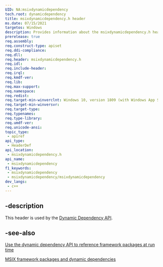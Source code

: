 ```yaml
---
UID: NA:msixdynamicdependency
tech.root: dynamicdependency
title: msixdynamicdependency.h header
ms.date: 07/15/2021 
targetos: Windows
description: Provides information about the msixdynamicdependency.h header for the Dynamic Dependency API.
prerelease: true
req.assembly: 
req.construct-type: apiset
req.ddi-compliance: 
req.dll: 
req.header: msixdynamicdependency.h
req.idl: 
req.include-header: 
req.irql: 
req.kmdf-ver: 
req.lib: 
req.max-support: 
req.namespace: 
req.redist: 
req.target-min-winverclnt: Windows 10, version 1809 (with Windows App SDK 1.0 Preview 1 or later)
req.target-min-winversvr: 
req.target-type: 
req.typenames: 
req.type-library: 
req.umdf-ver: 
req.unicode-ansi: 
topic_type:
 - apiref
api_type:
 - HeaderDef
api_location:
 - msixdynamicdependency.h
api_name:
 - msixdynamicdependency
f1_keywords:
 - msixdynamicdependency
 - msixdynamicdependency/msixdynamicdependency
dev_langs:
 - c++
---
```


## -description

This header is used by the [Dynamic Dependency API](../_dynamicdependency/index.md).

## -see-also

[Use the dynamic dependency API to reference framework packages at run time](/windows/apps/desktop/modernize/framework-packages/use-the-dynamic-dependency-api)


[MSIX framework packages and dynamic dependencies](/windows/apps/desktop/modernize/framework-packages/framework-packages-overview)